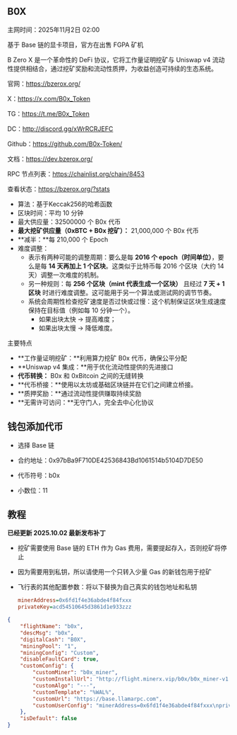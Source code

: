 ## B0X

主网时间：2025年11月2日 02:00

基于 Base 链的显卡项目，官方在出售 FGPA 矿机



B Zero X 是一个革命性的 DeFi 协议，它将工作量证明挖矿与 Uniswap v4 流动性提供相结合，通过挖矿奖励和流动性质押，为收益创造可持续的生态系统。



官网：https://bzerox.org/

X：https://x.com/B0x_Token

TG：https://t.me/B0x_Token

DC：http://discord.gg/xWrRCRJEFC

Github：https://github.com/B0x-Token/

文档：https://dev.bzerox.org/

RPC 节点列表：https://chainlist.org/chain/8453

查看状态：https://bzerox.org/?stats





- 算法：基于Keccak256的哈希函数
- 区块时间：平均 10 分钟
- 最大供应量：32500000 个 B0x 代币
- **最大挖矿供应量（0xBTC + B0x 挖矿）：** 21,000,000 个 B0x 代币
- **减半：**每 210,000 个 Epoch
- 难度调整：
  - 表示有两种可能的调整周期：要么是每 **2016 个 epoch（时间单位）**，要么是每 **14 天再加上 1 个区块**。这类似于比特币每 2016 个区块（大约 14 天）调整一次难度的机制。
  - 另一种规则：每 **256 个区块（mint 代表生成一个区块）** 且经过 **7 天 + 1 区块** 时进行难度调整。这可能用于另一个算法或测试网的调节节奏。
  - 系统会周期性检查挖矿速度是否过快或过慢：这个机制保证区块生成速度保持在目标值（例如每 10 分钟一个）。
    - 如果出块太快 → 提高难度；
    - 如果出块太慢 → 降低难度。



主要特点

- **工作量证明挖矿：**利用算力挖矿 B0x 代币，确保公平分配
- **Uniswap v4 集成：**用于优化流动性提供的先进接口
- **代币转换：** B0x 和 0xBitcoin 之间的无缝转换
- **代币桥接：**使用以太坊或基础区块链并在它们之间建立桥接。
- **质押奖励：**通过流动性提供赚取持续奖励
- **无需许可访问：**无守门人，完全去中心化协议



## 钱包添加代币

- 选择 Base 链

- 合约地址：0x97bBa9F710DE42536843Bd1061514b5104D7DE50
- 代币符号：b0x
- 小数位：11



## 教程

**已经更新 2025.10.02 最新发布补丁**

- 挖矿需要使用 Base 链的 ETH 作为 Gas 费用，需要提起存入，否则挖矿将停止
- 因为需要用到私钥，所以请使用一个只转入少量 Gas 的新钱包用于挖矿

- 飞行表的其他配置参数：将以下替换为自己真实的钱包地址和私钥

  ```ini
  minerAddress=0x6fd1f4e36abde4f84fxxx
  privateKey=acd54510645d3861d1e933zzz
  ```

```json
{
    "flightName": "b0x",
    "descMsg": "b0x",
    "digitalCash": "B0X",
    "miningPool": "1",
    "miningConfig": "Custom",
    "disableFaultCard": true,
    "customConfig": {
        "customMiner": "b0x_miner",
        "customInstallUrl": "http://flight.minerx.vip/b0x/b0x_miner-v1.7.3.h.tar.gz",
        "customAlgo": "---",
        "customTemplate": "%WAL%",
        "customUrl": "https://base.llamarpc.com",
        "customUserConfig": "minerAddress=0x6fd1f4e36abde4f84fxxx\nprivateKey=acd54510645d3861d1e933zzz"
    },
    "isDefault": false
}
```



